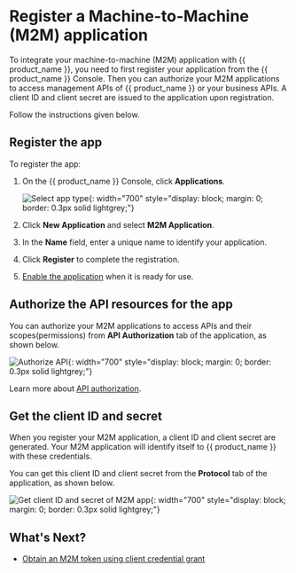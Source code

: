 # Register a Machine-to-Machine (M2M) application

To integrate your machine-to-machine (M2M) application with {{ product_name }}, you need to first register your application from the {{ product_name }} Console. 
Then you can authorize your M2M applications to access management APIs of {{ product_name }} or your business APIs.
A client ID and client secret are issued to the application upon registration.

Follow the instructions given below.

## Register the app

To register the app:

1. On the {{ product_name }} Console, click **Applications**.

    ![Select app type]({{base_path}}/assets/img/guides/applications/select-app-type.png){: width="700" style="display: block; margin: 0; border: 0.3px solid lightgrey;"}

2. Click **New Application** and select **M2M Application**.

3. In the **Name** field, enter a unique name to identify your application.

4. Click **Register** to complete the registration.

5. [Enable the application]({{base_path}}/guides/applications/#enabledisable-an-application) when it is ready for use.

## Authorize the API resources for the app

You can authorize your M2M applications to access APIs and their scopes(permissions) from **API Authorization** tab of the application, as shown below.

![Authorize API]({{base_path}}/assets/img/guides/applications/authorize-api-to-m2m.png){: width="700" style="display: block; margin: 0; border: 0.3px solid lightgrey;"}

Learn more about [API authorization]({{base_path}}/guides/api-authorization/).

## Get the client ID and secret

When you register your M2M application, a client ID and client secret are generated. Your M2M application will identify itself to {{ product_name }} with these credentials.

You can get this client ID and client secret from the **Protocol** tab of the application, as shown below.

![Get client ID and secret of M2M app]({{base_path}}/assets/img/guides/applications/client-id-secret-m2m.png){: width="700" style="display: block; margin: 0; border: 0.3px solid lightgrey;"}

## What's Next?

- [Obtain an M2M token using client credential grant]({{base_path}}/references/grant-types/#client-credentials-grant)
